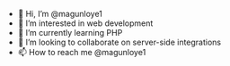 - 👋 Hi, I’m @magunloye1
- 👀 I’m interested in web development
- 🌱 I’m currently learning PHP
- 💞️ I’m looking to collaborate on server-side integrations
- 📫 How to reach me @magunloye1

<!---
magunloye1/magunloye1 is a ✨ special ✨ repository because its `README.md` (this file) appears on your GitHub profile.
You can click the Preview link to take a look at your changes.
--->
